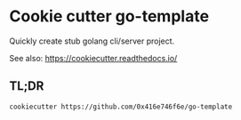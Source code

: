 # Cookie cutter go-template

Quickly create stub golang cli/server project.

See also: https://cookiecutter.readthedocs.io/

## TL;DR

```shell
cookiecutter https://github.com/0x416e746f6e/go-template
```
